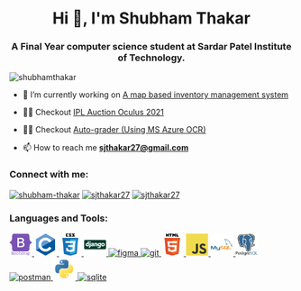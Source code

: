 <h1 align="center">Hi 👋, I'm Shubham Thakar</h1>
<h3 align="center">A Final Year computer science student at Sardar Patel Institute of Technology.</h3>

<p align="left"> <img src="https://komarev.com/ghpvc/?username=shubhamthakar&label=Profile%20views&color=0e75b6&style=flat" alt="shubhamthakar" /> </p>

- 🔭 I’m currently working on [A map based inventory management system](https://github.com/shubhamthakar/Inventory-Management)

- 👨‍💻 Checkout [IPL Auction Oculus 2021](https://github.com/shubhamthakar/IPL-Auction-2021)

- 👨‍💻 Checkout [Auto-grader (Using MS Azure OCR)](https://github.com/shubhamthakar/Auto-Grader-Using-MS-Azure-OCR-)

- 📫 How to reach me **sjthakar27@gmail.com**

<h3 align="left">Connect with me:</h3>
<p align="left">
<a href="https://linkedin.com/in/shubham-thakar" target="blank"><img align="center" src="https://raw.githubusercontent.com/rahuldkjain/github-profile-readme-generator/master/src/images/icons/Social/linked-in-alt.svg" alt="shubham-thakar" height="30" width="40" /></a>
<a href="https://www.codechef.com/users/sjthakar27" target="blank"><img align="center" src="https://cdn.jsdelivr.net/npm/simple-icons@3.1.0/icons/codechef.svg" alt="sjthakar27" height="30" width="40" /></a>
<a href="https://www.hackerrank.com/sjthakar27" target="blank"><img align="center" src="https://raw.githubusercontent.com/rahuldkjain/github-profile-readme-generator/master/src/images/icons/Social/hackerrank.svg" alt="sjthakar27" height="30" width="40" /></a>
</p>

<h3 align="left">Languages and Tools:</h3>
<p align="left"> <a href="https://getbootstrap.com" target="_blank"> <img src="https://raw.githubusercontent.com/devicons/devicon/master/icons/bootstrap/bootstrap-plain-wordmark.svg" alt="bootstrap" width="40" height="40"/> </a> <a href="https://www.cprogramming.com/" target="_blank"> <img src="https://raw.githubusercontent.com/devicons/devicon/master/icons/c/c-original.svg" alt="c" width="40" height="40"/> </a> <a href="https://www.w3schools.com/css/" target="_blank"> <img src="https://raw.githubusercontent.com/devicons/devicon/master/icons/css3/css3-original-wordmark.svg" alt="css3" width="40" height="40"/> </a> <a href="https://www.djangoproject.com/" target="_blank"> <img src="https://raw.githubusercontent.com/devicons/devicon/master/icons/django/django-original.svg" alt="django" width="40" height="40"/> </a> <a href="https://www.figma.com/" target="_blank"> <img src="https://www.vectorlogo.zone/logos/figma/figma-icon.svg" alt="figma" width="40" height="40"/> </a> <a href="https://git-scm.com/" target="_blank"> <img src="https://www.vectorlogo.zone/logos/git-scm/git-scm-icon.svg" alt="git" width="40" height="40"/> </a> <a href="https://www.w3.org/html/" target="_blank"> <img src="https://raw.githubusercontent.com/devicons/devicon/master/icons/html5/html5-original-wordmark.svg" alt="html5" width="40" height="40"/> </a> <a href="https://developer.mozilla.org/en-US/docs/Web/JavaScript" target="_blank"> <img src="https://raw.githubusercontent.com/devicons/devicon/master/icons/javascript/javascript-original.svg" alt="javascript" width="40" height="40"/> </a> <a href="https://www.mysql.com/" target="_blank"> <img src="https://raw.githubusercontent.com/devicons/devicon/master/icons/mysql/mysql-original-wordmark.svg" alt="mysql" width="40" height="40"/> </a> <a href="https://www.postgresql.org" target="_blank"> <img src="https://raw.githubusercontent.com/devicons/devicon/master/icons/postgresql/postgresql-original-wordmark.svg" alt="postgresql" width="40" height="40"/> </a> <a href="https://postman.com" target="_blank"> <img src="https://www.vectorlogo.zone/logos/getpostman/getpostman-icon.svg" alt="postman" width="40" height="40"/> </a> <a href="https://www.python.org" target="_blank"> <img src="https://raw.githubusercontent.com/devicons/devicon/master/icons/python/python-original.svg" alt="python" width="40" height="40"/> </a> <a href="https://www.sqlite.org/" target="_blank"> <img src="https://www.vectorlogo.zone/logos/sqlite/sqlite-icon.svg" alt="sqlite" width="40" height="40"/> </a> </p>

